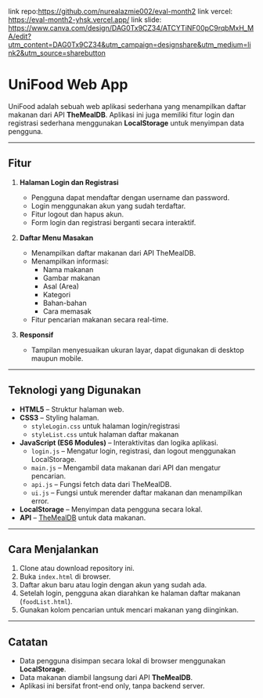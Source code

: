 link repo:https://github.com/nurealazmie002/eval-month2
link vercel: https://eval-month2-yhsk.vercel.app/
link slide: https://www.canva.com/design/DAG0Tx9CZ34/ATCYTiNF00pC9rqbMxH_MA/edit?utm_content=DAG0Tx9CZ34&utm_campaign=designshare&utm_medium=link2&utm_source=sharebutton



# UniFood Web App

UniFood adalah sebuah web aplikasi sederhana yang menampilkan daftar makanan dari API **TheMealDB**. Aplikasi ini juga memiliki fitur login dan registrasi sederhana menggunakan **LocalStorage** untuk menyimpan data pengguna.

---

## Fitur

1. **Halaman Login dan Registrasi**
   - Pengguna dapat mendaftar dengan username dan password.
   - Login menggunakan akun yang sudah terdaftar.
   - Fitur logout dan hapus akun.
   - Form login dan registrasi berganti secara interaktif.

2. **Daftar Menu Masakan**
   - Menampilkan daftar makanan dari API TheMealDB.
   - Menampilkan informasi:
     - Nama makanan
     - Gambar makanan
     - Asal (Area)
     - Kategori
     - Bahan-bahan
     - Cara memasak
   - Fitur pencarian makanan secara real-time.

3. **Responsif**
   - Tampilan menyesuaikan ukuran layar, dapat digunakan di desktop maupun mobile.

---

## Teknologi yang Digunakan

- **HTML5** – Struktur halaman web.
- **CSS3** – Styling halaman.
  - `styleLogin.css` untuk halaman login/registrasi
  - `styleList.css` untuk halaman daftar makanan
- **JavaScript (ES6 Modules)** – Interaktivitas dan logika aplikasi.
  - `login.js` – Mengatur login, registrasi, dan logout menggunakan LocalStorage.
  - `main.js` – Mengambil data makanan dari API dan mengatur pencarian.
  - `api.js` – Fungsi fetch data dari TheMealDB.
  - `ui.js` – Fungsi untuk merender daftar makanan dan menampilkan error.
- **LocalStorage** – Menyimpan data pengguna secara lokal.
- **API** – [TheMealDB](https://www.themealdb.com/api.php) untuk data makanan.

---

## Cara Menjalankan

1. Clone atau download repository ini.
2. Buka `index.html` di browser.
3. Daftar akun baru atau login dengan akun yang sudah ada.
4. Setelah login, pengguna akan diarahkan ke halaman daftar makanan (`foodList.html`).
5. Gunakan kolom pencarian untuk mencari makanan yang diinginkan.

---

## Catatan

- Data pengguna disimpan secara lokal di browser menggunakan **LocalStorage**.
- Data makanan diambil langsung dari API **TheMealDB**.
- Aplikasi ini bersifat front-end only, tanpa backend server.

